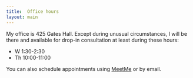 ```yaml
---
title:  Office hours
layout: main
---
```


My office is 425 Gates Hall.  Except during unusual circumstances, I
will be there and available for drop-in consultation at least during
these hours:

 - W 1:30-2:30
 - Th 10:00-11:00

You can also schedule appointments 
using [MeetMe](http://www.meetme.so/DavidBindel)
or by email.
